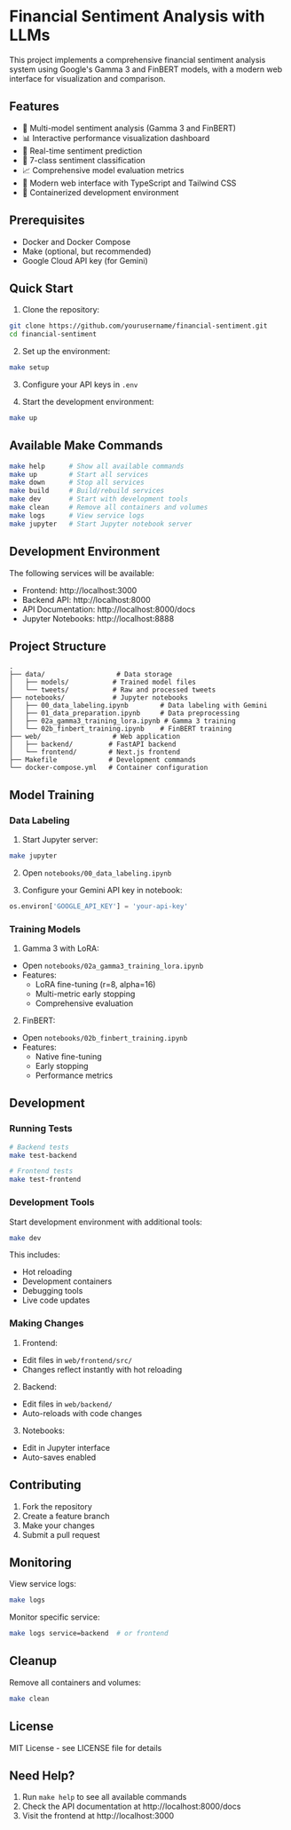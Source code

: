 # Financial Sentiment Analysis with LLMs

This project implements a comprehensive financial sentiment analysis system using Google's Gamma 3 and FinBERT models, with a modern web interface for visualization and comparison.

## Features

- 🤖 Multi-model sentiment analysis (Gamma 3 and FinBERT)
- 📊 Interactive performance visualization dashboard
- 🔄 Real-time sentiment prediction
- 🎯 7-class sentiment classification
- 📈 Comprehensive model evaluation metrics
- 🚀 Modern web interface with TypeScript and Tailwind CSS
- 🐳 Containerized development environment

## Prerequisites

- Docker and Docker Compose
- Make (optional, but recommended)
- Google Cloud API key (for Gemini)

## Quick Start

1. Clone the repository:
```bash
git clone https://github.com/yourusername/financial-sentiment.git
cd financial-sentiment
```

2. Set up the environment:
```bash
make setup
```

3. Configure your API keys in `.env`

4. Start the development environment:
```bash
make up
```

## Available Make Commands

```bash
make help      # Show all available commands
make up        # Start all services
make down      # Stop all services
make build     # Build/rebuild services
make dev       # Start with development tools
make clean     # Remove all containers and volumes
make logs      # View service logs
make jupyter   # Start Jupyter notebook server
```

## Development Environment

The following services will be available:

- Frontend: http://localhost:3000
- Backend API: http://localhost:8000
- API Documentation: http://localhost:8000/docs
- Jupyter Notebooks: http://localhost:8888

## Project Structure

```
.
├── data/                  # Data storage
│   ├── models/           # Trained model files
│   └── tweets/           # Raw and processed tweets
├── notebooks/            # Jupyter notebooks
│   ├── 00_data_labeling.ipynb        # Data labeling with Gemini
│   ├── 01_data_preparation.ipynb     # Data preprocessing
│   ├── 02a_gamma3_training_lora.ipynb # Gamma 3 training
│   └── 02b_finbert_training.ipynb    # FinBERT training
├── web/                  # Web application
│   ├── backend/         # FastAPI backend
│   └── frontend/        # Next.js frontend
├── Makefile             # Development commands
└── docker-compose.yml   # Container configuration
```

## Model Training

### Data Labeling

1. Start Jupyter server:
```bash
make jupyter
```

2. Open `notebooks/00_data_labeling.ipynb`

3. Configure your Gemini API key in notebook:
```python
os.environ['GOOGLE_API_KEY'] = 'your-api-key'
```

### Training Models

1. Gamma 3 with LoRA:
- Open `notebooks/02a_gamma3_training_lora.ipynb`
- Features:
  - LoRA fine-tuning (r=8, alpha=16)
  - Multi-metric early stopping
  - Comprehensive evaluation

2. FinBERT:
- Open `notebooks/02b_finbert_training.ipynb`
- Features:
  - Native fine-tuning
  - Early stopping
  - Performance metrics

## Development

### Running Tests

```bash
# Backend tests
make test-backend

# Frontend tests
make test-frontend
```

### Development Tools

Start development environment with additional tools:
```bash
make dev
```

This includes:
- Hot reloading
- Development containers
- Debugging tools
- Live code updates

### Making Changes

1. Frontend:
- Edit files in `web/frontend/src/`
- Changes reflect instantly with hot reloading

2. Backend:
- Edit files in `web/backend/`
- Auto-reloads with code changes

3. Notebooks:
- Edit in Jupyter interface
- Auto-saves enabled

## Contributing

1. Fork the repository
2. Create a feature branch
3. Make your changes
4. Submit a pull request

## Monitoring

View service logs:
```bash
make logs
```

Monitor specific service:
```bash
make logs service=backend  # or frontend
```

## Cleanup

Remove all containers and volumes:
```bash
make clean
```

## License

MIT License - see LICENSE file for details

## Need Help?

1. Run `make help` to see all available commands
2. Check the API documentation at http://localhost:8000/docs
3. Visit the frontend at http://localhost:3000
